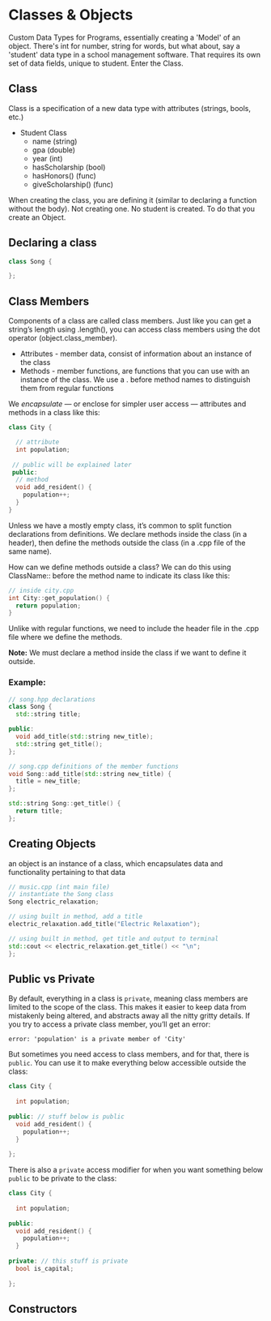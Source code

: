 # Classes & Objects

Custom Data Types for Programs, essentially creating a 'Model' of an object. There's int for number, string for words, but what about, say a 'student' data type in a school management software. That requires its own set of data fields, unique to student. Enter the Class.

## Class

Class is a specification of a new data type with attributes (strings, bools, etc.)

- Student Class
  - name (string)
  - gpa (double)
  - year (int)
  - hasScholarship (bool)
  - hasHonors() (func)
  - giveScholarship() (func)

When creating the class, you are defining it (similar to declaring a function without the body). Not creating one. No student is created. To do that you create an Object.

## Declaring a class

```c++
class Song {

};
```

## Class Members

Components of a class are called class members. Just like you can get a string’s length using .length(), you can access class members using the dot operator (object.class_member).

- Attributes - member data, consist of information about an instance of the class
- Methods - member functions, are functions that you can use with an instance of the class. We use a . before method names to distinguish them from regular functions

We *encapsulate* — or enclose for simpler user access — attributes and methods in a class like this:

```c++
class City {

  // attribute
  int population;
  
 // public will be explained later
 public:
  // method
  void add_resident() {
    population++;
  }
}
```
Unless we have a mostly empty class, it’s common to split function declarations from definitions. We declare methods inside the class (in a header), then define the methods outside the class (in a .cpp file of the same name).

How can we define methods outside a class? We can do this using ClassName:: before the method name to indicate its class like this:

```c++
// inside city.cpp
int City::get_population() {
  return population;
}
```
Unlike with regular functions, we need to include the header file in the .cpp file where we define the methods.

**Note:** We must declare a method inside the class if we want to define it outside.

### Example:

```c++
// song.hpp declarations
class Song {
  std::string title;

public:
  void add_title(std::string new_title);
  std::string get_title();
};
```

```c++
// song.cpp definitions of the member functions
void Song::add_title(std::string new_title) {
  title = new_title;
};

std::string Song::get_title() {
  return title;
};
```

## Creating Objects

an object is an instance of a class, which encapsulates data and functionality pertaining to that data

```c++
// music.cpp (int main file)
// instantiate the Song class
Song electric_relaxation;

// using built in method, add a title
electric_relaxation.add_title("Electric Relaxation");

// using built in method, get title and output to terminal
std::cout << electric_relaxation.get_title() << "\n";
};
```

## Public vs Private

By default, everything in a class is `private`, meaning class members are limited to the scope of the class. This makes it easier to keep data from mistakenly being altered, and abstracts away all the nitty gritty details. If you try to access a private class member, you’ll get an error:

  `error: 'population' is a private member of 'City'`

But sometimes you need access to class members, and for that, there is `public`. You can use it to make everything below accessible outside the class:

```c++
class City {
 
  int population; 
 
public: // stuff below is public
  void add_resident() { 
    population++;
  }
 
};
```

There is also a `private` access modifier for when you want something below `public` to be private to the class:

```c++
class City {
 
  int population; 
 
public:
  void add_resident() { 
    population++;
  }
 
private: // this stuff is private
  bool is_capital;
 
};
```

## Constructors



